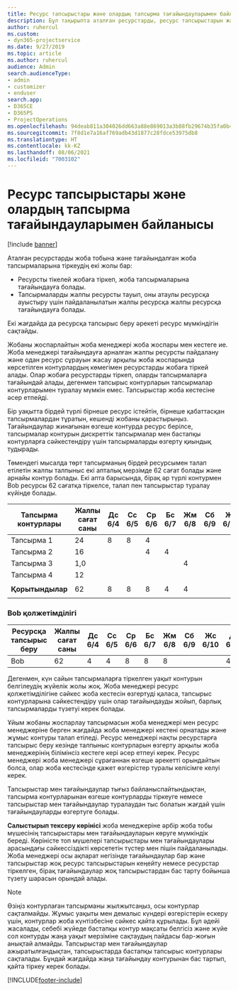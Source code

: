 ```yaml
---
title: Ресурс тапсырыстары және олардың тапсырма тағайындауларымен байланысы
description: Бұл тақырыпта аталған ресурстарды, ресурс тапсырыстарын және тапсырма тағайындауларын басқару және олардың бір-бірімен қалай байланысқаны туралы ақпарат берілген.
author: ruhercul
ms.custom:
- dyn365-projectservice
ms.date: 9/27/2019
ms.topic: article
ms.author: ruhercul
audience: Admin
search.audienceType:
- admin
- customizer
- enduser
search.app:
- D365CE
- D365PS
- ProjectOperations
ms.openlocfilehash: 94deab811a304026dd663a88e869013a3b88fb29674b35fa0b40fa68f8c5ea62
ms.sourcegitcommit: 7f8d1e7a16af769adb43d1877c28fdce53975db8
ms.translationtype: HT
ms.contentlocale: kk-KZ
ms.lasthandoff: 08/06/2021
ms.locfileid: "7003102"
---
```

# <a name="resource-bookings-and-how-they-relate-to-task-assignments"></a>Ресурс тапсырыстары және олардың тапсырма тағайындауларымен байланысы

[!include [banner](../includes/psa-now-project-operations.md)]

Аталған ресурстарды жоба тобына және тағайындалған жоба тапсырмаларына тіркеудің екі жолы бар:

- Ресурсты тікелей жобаға тіркеп, жоба тапсырмаларына тағайындауға болады.
- Тапсырмаларды жалпы ресурсты тауып, оны атаулы ресурсқа ауыстыру үшін пайдаланылатын жалпы ресурсқа жалпы ресурсқа тағайындауға болады. 

Екі жағдайда да ресурсқа тапсырыс беру әрекеті ресурс мүмкіндігін сақтайды.

Жобаны жоспарлайтын жоба менеджері жоба жоспары мен кестеге ие. Жоба менеджері тағайындауға арналған жалпы ресурсты пайдалану және одан ресурс сұрауын жасау арқылы жоба жоспарында көрсетілген контурлардың көмегімен ресурстарды жобаға тіркей алады. Олар жобаға ресурстарды тіркеп, оларды тапсырмаларға тағайындай алады, дегенмен тапсырыс контурларын тапсырмалар контурларымен туралау мүмкін емес. Тапсырыстар жоба кестесіне әсер етпейді.

Бір уақытта бірдей түрлі бірнеше ресурс істейтін, бірнеше қабаттасқан тапсырмалардан тұратын, кешенді жобаны қарастырыңыз. Тағайындаулар жинағынан өзгеше контурда ресурс берілсе, тапсырмалар контурын дискреттік тапсырмалар мен бастапқы контурларға сәйкестендіру үшін тапсырмаларды өзгерту қиындық тудырады.

Төмендегі мысалда төрт тапсырманың бірдей ресурсымен талап етілетін жалпы талпыныс екі апталық мерзімде 62 сағат болады және арнайы контур болады. Екі апта барысында, бірақ әр түрлі контурмен Bob ресурсы 62 сағатқа тіркелсе, талап пен тапсырыстар туралау күйінде болады.

| **Тапсырма контурлары**    | **Жалпы сағат саны** | Дс 6/4 | Сс 6/5 | Ср 6/6 | Бс 6/7 | Жм 6/8 | Сб 6/9 | Жс 6/10 | Дс 6/11 | Сс 6/12 | Ср 6/13 | Бс 6/14 | Жм 6/15 |
|----------------------|-----------------|--------|--------|--------|--------|--------|--------|---------|---------|---------|---------|---------|---------|
| Тапсырма 1               | 24              | 8      | 8      | 4      |        |        |        |         |         |         | 4       |         |         |
| Тапсырма 2               | 16              |        |        | 4      | 4      |        |        |         | 8       |         |         |         |         |
| Тапсырма 3               | 1,0              |        |        |        |        | 4      |        |         |         | 4       |         | 2       |         |
| Тапсырма 4               | 12              |        |        |        |        |        |        |         |         |         | 4       |         | 8       |
|                      |                 |        |        |        |        |        |        |         |         |         |         |         |         |
| **Қорытындылар**           | 62              | 8      | 8      | 8      | 4      | 4      |        |         | 8       | 4       | 8       | 2       | 8       |
|                      |                 |        |        |        |        |        |        |         |         |         |         |

### <a name="bobs-availability"></a>Bob қолжетімділігі
| **Ресурсқа тапсырыс беру** | **Жалпы сағат саны** | Дс 6/4 | Сс 6/5 | Ср 6/6 | Бс 6/7 | Жм 6/8 | Сб 6/9 | Жс 6/10 | Дс 6/11 | Сс 6/12 | Ср 6/13 | Бс 6/14 | Жм 6/15 |
|------------------------|-----------------|--------|--------|--------|--------|--------|--------|---------|---------|---------|---------|---------|---------|
| Bob                    | 62              | 4      | 4      | 8      | 8      | 8      |        |         | 4       | 4       | 8       | 8       | 6       |

Дегенмен, күн сайын тапсырмаларға тіркелген уақыт контурын белгілеудің жүйелік жолы жоқ. Жоба менеджері ресурс қолжетімділігіне сәйкес жоба кестесін өзгертуді қаласа, тапсырыс контурларына сәйкестендіру үшін олар тағайындауды жойып, барлық тапсырмаларды түзетуі керек болады.

Ұйым жобаны жоспарлау тапсырмасын жоба менеджері мен ресурс менеджеріне берген жағдайда жоба менеджері кестені орнатады және жұмыс контуры талап етіледі. Ресурс менеджері нақты ресурстарға тапсырыс беру кезінде талпыныс контурларын өзгерту арқылы жоба менеджерінің білімінсіз кестеге кері әсер етпеуі керек. Ресурс менеджері жоба менеджері сұрағаннан өзгеше әрекетті орындайтын болса, олар жоба кестесінде қажет өзгерістер туралы келісімге келуі керек.

Тапсырыстар мен тағайындаулар тығыз байланыспайтындықтан, тапсырма контурларынан өзгеше контурларды тіркеуге немесе тапсырыстар мен тағайындаулар туралаудан тыс болатын жағдай үшін тағайындауларды өзгертуге болады.

**Салыстырып тексеру көрінісі** жоба менеджеріне әрбір жоба тобы мүшесінің тапсырыстары мен тағайындауларын көруге мүмкіндік береді. Көріністе топ мүшелері тапсырыстары мен тағайындаулары арасындағы сәйкессіздікті көрсететін түстер мен пішін пайдаланылады. Жоба менеджері осы ақпарат негізінде тағайындаулар бар және тапсырыстар жоқ ресурс тапсырыстарын кеңейту немесе ресурстар тіркелген, бірақ тағайындаулар жоқ тапсырыстардан бас тарту бойынша түзету шарасын орындай алады.

> [!NOTE]
> Өзіңіз контурлаған тапсырманы жылжытсаңыз, осы контурлар сақталмайды. Жұмыс уақыты мен демалыс күндері өзгерістерін ескеру үшін, контурлар жоба күнтізбесіне сәйкес қайта құрылады. Бұл әдейі жасалады, себебі жүйеде бастапқы контур мақсаты белгісіз және жүйе сол контурды жаңа уақыт мерзіміне сақтаудың пайдасы бар-жоғын анықтай алмайды. Тапсырыстар мен тағайындаулар ажыратылғандықтан, тапсырыстарда бастапқы тапсырыс контурлары сақталады. Бұндай жағдайда жаңа тағайындау контурынан бас тартып, қайта тіркеу керек болады.



[!INCLUDE[footer-include](../includes/footer-banner.md)]